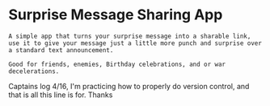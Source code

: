 # Surprise Message Sharing App
    
    A simple app that turns your surprise message into a sharable link,
    use it to give your message just a little more punch and surprise over a standard text announcement.

    Good for friends, enemies, Birthday celebrations, and or war decelerations.


Captains log 4/16, I'm practicing how to properly do version control, and that is all this line is for. Thanks 
